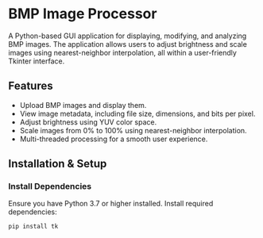 # BMP Image Processor

A Python-based GUI application for displaying, modifying, and analyzing BMP images. The application allows users to adjust brightness and scale images using nearest-neighbor interpolation, all within a user-friendly Tkinter interface.

## Features
- Upload BMP images and display them.
- View image metadata, including file size, dimensions, and bits per pixel.
- Adjust brightness using YUV color space.
- Scale images from 0% to 100% using nearest-neighbor interpolation.
- Multi-threaded processing for a smooth user experience.

## Installation & Setup

### Install Dependencies
Ensure you have Python 3.7 or higher installed. Install required dependencies:
```sh
pip install tk
